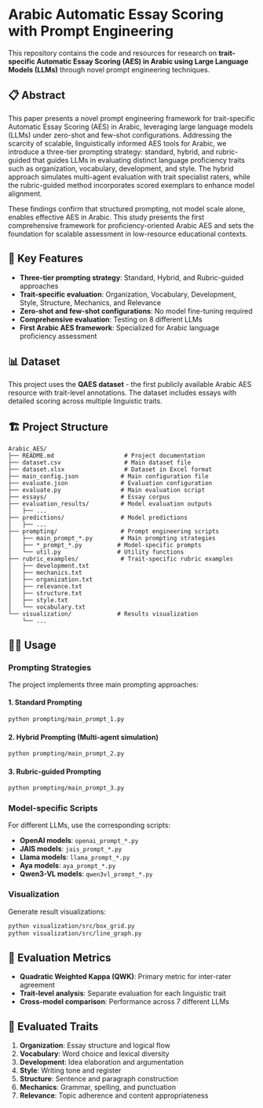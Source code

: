 # Arabic Automatic Essay Scoring with Prompt Engineering

This repository contains the code and resources for research on **trait-specific Automatic Essay Scoring (AES) in Arabic using Large Language Models (LLMs)** through novel prompt engineering techniques.

## 📋 Abstract

This paper presents a novel prompt engineering framework for trait-specific Automatic Essay Scoring (AES) in Arabic, leveraging large language models (LLMs) under zero-shot and few-shot configurations. Addressing the scarcity of scalable, linguistically informed AES tools for Arabic, we introduce a three-tier prompting strategy: standard, hybrid, and rubric-guided that guides LLMs in evaluating distinct language proficiency traits such as organization, vocabulary, development, and style. The hybrid approach simulates multi-agent evaluation with trait specialist raters, while the rubric-guided method incorporates scored exemplars to enhance model alignment.

These findings confirm that structured prompting, not model scale alone, enables effective AES in Arabic. This study presents the first comprehensive framework for proficiency-oriented Arabic AES and sets the foundation for scalable assessment in low-resource educational contexts.

## 🚀 Key Features

- **Three-tier prompting strategy**: Standard, Hybrid, and Rubric-guided approaches
- **Trait-specific evaluation**: Organization, Vocabulary, Development, Style, Structure, Mechanics, and Relevance
- **Zero-shot and few-shot configurations**: No model fine-tuning required
- **Comprehensive evaluation**: Testing on 8 different LLMs
- **First Arabic AES framework**: Specialized for Arabic language proficiency assessment

## 📊 Dataset

This project uses the **QAES dataset** - the first publicly available Arabic AES resource with trait-level annotations. The dataset includes essays with detailed scoring across multiple linguistic traits.

## 🏗️ Project Structure

```
Arabic_AES/
├── README.md                    # Project documentation
├── dataset.csv                  # Main dataset file
├── dataset.xlsx                 # Dataset in Excel format
├── main_config.json            # Main configuration file
├── evaluate.json               # Evaluation configuration
├── evaluate.py                 # Main evaluation script
├── essays/                     # Essay corpus
├── evaluation_results/         # Model evaluation outputs
│   ├── ...                   
├── predictions/                # Model predictions
│   ├── ...                   
├── prompting/                  # Prompt engineering scripts
│   ├── main_prompt_*.py        # Main prompting strategies
│   ├── *_prompt_*.py          # Model-specific prompts
│   └── util.py                # Utility functions
├── rubric_examples/            # Trait-specific rubric examples
│   ├── development.txt
│   ├── mechanics.txt
│   ├── organization.txt
│   ├── relevance.txt
│   ├── structure.txt
│   ├── style.txt
│   └── vocabulary.txt
└── visualization/             # Results visualization
    └── ...
```

## 🏃‍♂️ Usage

### Prompting Strategies

The project implements three main prompting approaches:

#### 1. Standard Prompting
```bash
python prompting/main_prompt_1.py
```

#### 2. Hybrid Prompting (Multi-agent simulation)
```bash
python prompting/main_prompt_2.py
```

#### 3. Rubric-guided Prompting
```bash
python prompting/main_prompt_3.py
```

### Model-specific Scripts

For different LLMs, use the corresponding scripts:
- **OpenAI models**: `openai_prompt_*.py`
- **JAIS models**: `jais_prompt_*.py`
- **Llama models**: `llama_prompt_*.py`
- **Aya models**: `aya_prompt_*.py`
- **Qwen3-VL models**: `qwen3vl_prompt_*.py`

### Visualization

Generate result visualizations:
```bash
python visualization/src/box_grid.py
python visualization/src/line_graph.py
```

## 📝 Evaluation Metrics

- **Quadratic Weighted Kappa (QWK)**: Primary metric for inter-rater agreement
- **Trait-level analysis**: Separate evaluation for each linguistic trait
- **Cross-model comparison**: Performance across 7 different LLMs

## 🎯 Evaluated Traits

1. **Organization**: Essay structure and logical flow
2. **Vocabulary**: Word choice and lexical diversity
3. **Development**: Idea elaboration and argumentation
4. **Style**: Writing tone and register
5. **Structure**: Sentence and paragraph construction
6. **Mechanics**: Grammar, spelling, and punctuation
7. **Relevance**: Topic adherence and content appropriateness